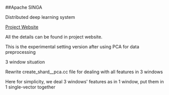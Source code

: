 ##Apache SINGA

Distributed deep learning system

[Project Website](http://singa.incubator.apache.org)

All the details can be found in project website.

This is the experimental setting version after using PCA for data preprocessing

3 window situation

Rewrite create_shard__pca.cc file for dealing with all features in 3 windows

Here for simplicity, we deal 3 windows' features as in 1 window, put them in 1 single-vector together

